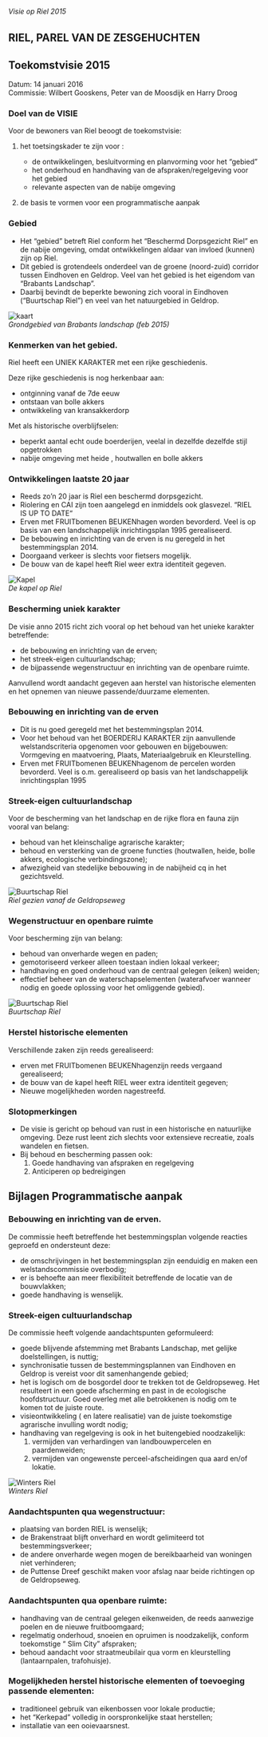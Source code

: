 ###### Visie op Riel 2015

## RIEL, PAREL VAN DE ZESGEHUCHTEN
## Toekomstvisie 2015
Datum: 14 januari 2016  
Commissie: Wilbert Gooskens, Peter van de Moosdijk en Harry Droog

### Doel van de VISIE 

Voor de bewoners van Riel beoogt de toekomstvisie:

1. het toetsingskader te zijn voor : 
   - de ontwikkelingen, besluitvorming en planvorming voor het “gebied” 
   - het onderhoud en handhaving van de afspraken/regelgeving voor het gebied 
   - relevante aspecten van de nabije omgeving

2. de basis te vormen voor een programmatische aanpak


### Gebied 
- Het “gebied” betreft Riel conform het “Beschermd Dorpsgezicht Riel” en de nabije omgeving, omdat ontwikkelingen aldaar van invloed (kunnen) zijn op Riel. 
- Dit gebied is grotendeels onderdeel van de groene (noord-zuid) corridor tussen Eindhoven en Geldrop. Veel van het gebied is het eigendom van “Brabants Landschap”. 
- Daarbij bevindt de beperkte bewoning zich vooral in Eindhoven (“Buurtschap Riel”) en veel van het natuurgebied in Geldrop.

![kaart](kaart-bl.jpg)  
*Grondgebied van Brabants landschap (feb 2015)*

### Kenmerken van het gebied.
Riel heeft een UNIEK KARAKTER met een rijke geschiedenis.

Deze rijke geschiedenis is nog herkenbaar aan: 
- ontginning vanaf de 7de eeuw 
- ontstaan van bolle akkers 
- ontwikkeling van kransakkerdorp

Met als historische overblijfselen: 
- beperkt aantal echt oude boerderijen, veelal in dezelfde dezelfde stijl opgetrokken 
- nabije omgeving met heide , houtwallen en bolle akkers


### Ontwikkelingen laatste 20 jaar
- Reeds zo’n 20 jaar is Riel een beschermd dorpsgezicht. 
- Riolering en CAI zijn toen aangelegd en inmiddels ook glasvezel. “RIEL IS UP TO DATE“ 
- Erven met FRUITbomenen BEUKENhagen worden bevorderd. Veel is op basis van een landschappelijk inrichtingsplan 1995 gerealiseerd.
- De bebouwing en inrichting van de erven is nu geregeld in het bestemmingsplan 2014. 
- Doorgaand verkeer is slechts voor fietsers mogelijk. 
- De bouw van de kapel heeft Riel weer extra identiteit gegeven.                                                                                   

![Kapel](winter-kapel.jpg)  
*De kapel op Riel*

### Bescherming uniek karakter 
De visie anno 2015 richt zich vooral op het behoud van het unieke karakter betreffende: 
- de bebouwing en inrichting van de erven; 
- het streek-eigen cultuurlandschap; 
- de bijpassende wegenstructuur en inrichting van de openbare ruimte.

Aanvullend wordt aandacht gegeven aan herstel van historische elementen en het opnemen van nieuwe passende/duurzame elementen.

### Bebouwing en inrichting van de erven 
- Dit is nu goed geregeld met het bestemmingsplan 2014. 
- Voor het behoud van het BOERDERIJ KARAKTER zijn aanvullende welstandscriteria opgenomen voor gebouwen en bijgebouwen: Vormgeving en maatvoering, Plaats, Materiaalgebruik en Kleurstelling. 
- Erven met FRUITbomenen BEUKENhagenom de percelen worden bevorderd. Veel is o.m. gerealiseerd op basis van het landschappelijk inrichtingsplan 1995

### Streek-eigen cultuurlandschap 
Voor de bescherming van het landschap en de rijke flora en fauna zijn vooral van belang: 
- behoud van het kleinschalige agrarische karakter; 
- behoud en versterking van de groene functies (houtwallen, heide, bolle akkers, ecologische verbindingszone); 
- afwezigheid van stedelijke bebouwing in de nabijheid cq in het gezichtsveld.

![Buurtschap Riel](riel52.jpg)  
*Riel gezien vanaf de Geldropseweg*

### Wegenstructuur en openbare ruimte 
Voor bescherming zijn van belang: 
- behoud van onverharde wegen en paden; 
- gemotoriseerd verkeer alleen toestaan indien lokaal verkeer; 
- handhaving en goed onderhoud van de centraal gelegen (eiken) weiden; 
- effectief beheer van de waterschapselementen (waterafvoer wanneer nodig en goede oplossing voor het omliggende gebied).

![Buurtschap Riel](riel50.jpg)  
*Buurtschap Riel*

### Herstel historische elementen 
Verschillende zaken zijn reeds gerealiseerd: 
- erven met FRUITbomenen BEUKENhagenzijn reeds vergaand gerealiseerd; 
- de bouw van de kapel heeft RIEL weer extra identiteit gegeven; 
- Nieuwe mogelijkheden worden nagestreefd.

### Slotopmerkingen 
- De visie is gericht op behoud van rust in een historische en natuurlijke omgeving. Deze rust leent zich slechts voor extensieve recreatie, zoals wandelen en fietsen. 
- Bij behoud en bescherming passen ook: 
  1. Goede handhaving van afspraken en regelgeving 
  2. Anticiperen op bedreigingen

## Bijlagen Programmatische aanpak

### Bebouwing en inrichting van de erven.
De commissie heeft betreffende het bestemmingsplan volgende reacties geproefd en ondersteunt deze:
- de omschrijvingen in het bestemmingsplan zijn eenduidig en maken een welstandscommissie overbodig;
- er is behoefte aan meer flexibiliteit betreffende de locatie van de bouwvlakken; 
- goede handhaving is wenselijk.  

### Streek-eigen cultuurlandschap
De commissie heeft volgende aandachtspunten geformuleerd: 
- goede blijvende afstemming met Brabants Landschap, met gelijke doelstellingen, is nuttig;
- synchronisatie tussen de bestemmingsplannen van Eindhoven en Geldrop is vereist voor dit samenhangende gebied; 
- het is logisch om de bosgordel door te trekken tot de Geldropseweg. Het resulteert in een goede afscherming en past in de ecologische hoofdstructuur. Goed overleg met alle betrokkenen is nodig om te komen tot de juiste route.
- visieontwikkeling ( en latere realisatie) van de juiste toekomstige agrarische invulling wordt nodig;
- handhaving van regelgeving is ook in het buitengebied noodzakelijk: 
  1. vermijden van verhardingen van landbouwpercelen en paardenweiden;
  2. vermijden van ongewenste perceel-afscheidingen qua aard en/of lokatie.

![Winters Riel](winters-riel.jpg)  
*Winters Riel*

### Aandachtspunten qua wegenstructuur:
- plaatsing van borden RIEL is wenselijk;
- de Brakenstraat blijft onverhard en wordt gelimiteerd tot bestemmingsverkeer; 
- de andere onverharde wegen mogen de bereikbaarheid van woningen niet verhinderen; 
- de Puttense Dreef geschikt maken voor afslag naar beide richtingen op de Geldropseweg.

### Aandachtspunten qua openbare ruimte:
- handhaving van de centraal gelegen eikenweiden, de reeds aanwezige poelen en de nieuwe fruitboomgaard; 
- regelmatig onderhoud, snoeien en opruimen is noodzakelijk, conform toekomstige “ Slim City” afspraken; 
- behoud aandacht voor straatmeubilair qua vorm en kleurstelling (lantaarnpalen, trafohuisje).

### Mogelijkheden herstel historische elementen of toevoeging passende elementen:
- traditioneel gebruik van eikenbossen voor lokale productie;
- het “Kerkepad” volledig in oorspronkelijke staat herstellen;
- installatie van een ooievaarsnest.
